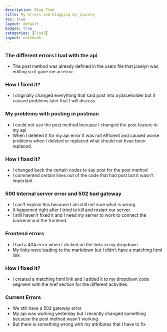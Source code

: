 ```yaml
---
description: Blog Time
title: My errors and blogging my journey
toc: true 
layout: default
badges: true
categories: [Final]
layout: notebook
---
```


### The different errors I had with the api

- The post method was already defined in the users file that joselyn was editing so it gave me an error

### How I fixed it?

- I originally changed everything that said post into a placeholder but it caused problems later that I will discuss

### My problems with posting in postman

- I could not use the post method becuase I changed the post feature in my api
- When I deleted it for my api error it was not efficient and caused worse problems when I deleted or replaced what should not hvae been replaced.

### How I fixed it?

- I changed back the certain codes to say post for the post method
- I commented certain lines out of the code that had post but it wasn't important

### 500 Internal server error and 502 bad gateway

- I can't explain this because I am still not sure what is wrong
- It happened right after I tried to kill and restart our server.
- I still haven't fixed it and I need my server to work to connect the backend and the frontend.

### Frontend errors

- I had a 404 error when I clicked on the links in my dropdown
- My links were leading to the markdown but I didn't have a matching html link

### How I fixed it?

- I created a matching html link and I added it to my dropdown code segment with the href section for the different activities.

### Current Errors

- We still have a 502 gateway error
- My api was working yesterday but I recently changed something because the post method wasn't working
- But there is something wrong with my attributes that I have to fix